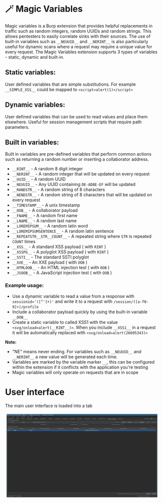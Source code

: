 # 🪄 Magic Variables
Magic variables is a Burp extension that provides helpful replacements in traffic such as random integers, random UUIDs
and random strings. This allows pentesters to easily correlate sinks with their sources. The use of built-in variables
such as `__NEUUID__` and `__NERINT__` is also particularly useful for dynamic scans where a request may require a unique
value for every request. The Magic Variables extension supports 3 types of variables - static, dynamic and built-in.

## Static variables:
User defined variables that are simple substitutions. For example `__SIMPLE_XSS__` could be mapped to `<script>alert(1)</script>`

## Dynamic variables:
User defined variables that can be used to read values and place them elsewhere. Useful for session management scripts that require path parameters.

## Built in variables:
Built in variables are pre-defined variables that perform common actions such as returning a random number or inserting
a collaborator address.

- `__RINT__` - A random 8 digit integer
- `__NERINT__` - A random integer that will be updated on every request
- `__UUID__` - A random UUID
- `__NEUUID__` - Any UUID containing `DE-ADBE-EF` will be updated
- `__RANDSTR__` - A random string of 8 characters
- `__NENDSTR__` - A random string of 8 characters that will be updated on every request
- `__TIMESTAMP__` - A unix timestamp
- `__OOB__` - A collaborator payload
- `__FNAME__` - A random first name
- `__LNAME__` - A random last name
- `__LOREMIPSUM__` - A random latin word
- `__LOREMIPSUMSENTENCE__` - A random latin sentence
- `__REPEATSTR__STR__COUNT__` - A repeated string where `STR` is repeated `COUNT` times
- `__XSS__` - A standard XSS payload ( with `RINT` )
- `__XSSPG__` - A polyglot XSS payload ( with `RINT` )
- `__SSTI__` - The standard SSTI polyglot
- `__XXE__` - An XXE payload ( with `OOB` )
- `__HTMLOOB__` - An HTML injection test ( with `OOB` )
- `__JSOOB__` - A JavaScript injection test ( with `OOB` )

### Example usage:
- Use a dynamic variable to read a value from a response with `sessionid='([^']+)'` and write it to a request 
with `/session/([a-f0-9]+)/profile`
- Include a collaborator payload quickly by using the built-in variable `__OOB__`
- Create a static variable to called XSS1 with the value `<svg/onload=alert(__RINT__)>`. When you include `__XSS1__` in
a request it will be automatically replaced with `<svg/onload=alert(26695343)>`

**Note:**
- "NE" means never ending. For variables such as `__NEUUID__` and `__NERINT__` a new value will be generated each time.
- Variables are marked by the variable marker `__`, this can be configured within the extension if it conflicts with the
application you're testing
- Magic variables will only operate on requests that are in scope

# User interface

The main user interface is loaded into a tab

![image](images/magicvars-ui.png)